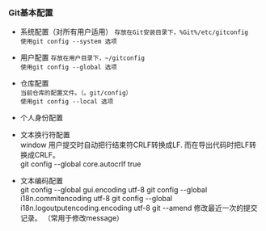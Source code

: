 ### Git基本配置
- 系统配置（对所有用户适用）
  `存放在Git安装目录下，%Git%/etc/gitconfig`  
  `使用git config --system 选项`
- 用户配置
  `存放在用户目录下，~/gitconfig`  
  `使用git config --global 选项`  
- 仓库配置  
   `当前仓库的配置文件。（。git/config）`  
    `使用git config --local 选项`
    
- 个人身份配置

- 文本换行符配置  
  window 用户提交时自动把行结束符CRLF转换成LF. 而在导出代码时把LF转换成CRLF。  
  git config --global  core.autocrlf true
  
- 文本编码配置  
  git config --global  gui.encoding utf-8
  git config --global  i18n.commitencoding utf-8
  git config --global  i18n.logoutputencoding.encoding utf-8
  git --amend  修改最近一次的提交记录。 （常用于修改message）

